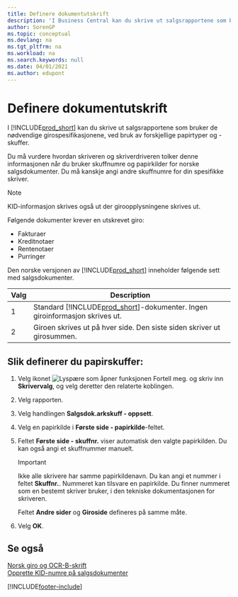 ```yaml
---
title: Definere dokumentutskrift
description: 'I Business Central kan du skrive ut salgsrapportene som bruker de nødvendige girospesifikasjonene, ved bruk av forskjellige papirtyper og -skuffer.'
author: SorenGP
ms.topic: conceptual
ms.devlang: na
ms.tgt_pltfrm: na
ms.workload: na
ms.search.keywords: null
ms.date: 04/01/2021
ms.author: edupont
---
```

# <a name="set-up-document-printing"></a><a name="set-up-document-printing"></a>Definere dokumentutskrift
I [!INCLUDE[prod_short](../../includes/prod_short.md)] kan du skrive ut salgsrapportene som bruker de nødvendige girospesifikasjonene, ved bruk av forskjellige papirtyper og -skuffer.  

Du må vurdere hvordan skriveren og skriverdriveren tolker denne informasjonen når du bruker skuffnumre og papirkilder for norske salgsdokumenter. Du må kanskje angi andre skuffnumre for din spesifikke skriver.  

> [!NOTE]  
>  KID-informasjon skrives også ut der giroopplysningene skrives ut.  

Følgende dokumenter krever en utskrevet giro:  

- Fakturaer  
- Kreditnotaer  
- Rentenotaer  
- Purringer  

Den norske versjonen av [!INCLUDE[prod_short](../../includes/prod_short.md)] inneholder følgende sett med salgsdokumenter.  

|**Valg**|Description|  
|-------------|---------------------------------------|  
|1|Standard [!INCLUDE[prod_short](../../includes/prod_short.md)]-dokumenter. Ingen giroinformasjon skrives ut.|  
|2|Giroen skrives ut på hver side. Den siste siden skriver ut girosummen.|  

## <a name="to-set-up-paper-trays"></a><a name="to-set-up-paper-trays"></a>Slik definerer du papirskuffer:

1.  Velg ikonet ![Lyspære som åpner funksjonen Fortell meg.](../../media/ui-search/search_small.png "Fortell hva du vil gjøre") og skriv inn **Skrivervalg**, og velg deretter den relaterte koblingen.  
2.  Velg rapporten.  
3.  Velg handlingen **Salgsdok.arkskuff - oppsett**.  
4.  Velg en papirkilde i **Første side - papirkilde**-feltet.  
5.  Feltet **Første side - skuffnr.** viser automatisk den valgte papirkilden. Du kan også angi et skuffnummer manuelt.  

    > [!IMPORTANT]  
    >  Ikke alle skrivere har samme papirkildenavn. Du kan angi et nummer i feltet **Skuffnr.**. Nummeret kan tilsvare en papirkilde. Du finner nummeret som en bestemt skriver bruker, i den tekniske dokumentasjonen for skriveren.  

    Feltet **Andre sider** og **Giroside** defineres på samme måte.  

6.  Velg **OK**.  

## <a name="see-also"></a><a name="see-also"></a>Se også
  [Norsk giro og OCR-B-skrift](norwegian-giro-and-ocr-b-font.md)   
 [Opprette KID-numre på salgsdokumenter](how-to-set-up-kid-numbers-on-sales-documents.md)


[!INCLUDE[footer-include](../../includes/footer-banner.md)]
